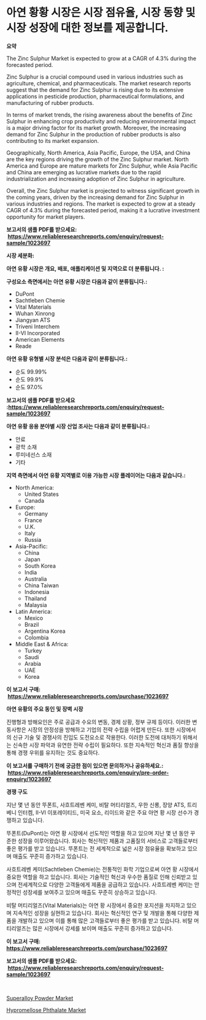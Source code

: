 <p><h1>아연 황황 시장은 시장 점유율, 시장 동향 및 시장 성장에 대한 정보를 제공합니다.</h1></p><p><strong>요약</strong></p>
<p><p>The Zinc Sulphur Market is expected to grow at a CAGR of 4.3% during the forecasted period. </p><p>Zinc Sulphur is a crucial compound used in various industries such as agriculture, chemical, and pharmaceuticals. The market research reports suggest that the demand for Zinc Sulphur is rising due to its extensive applications in pesticide production, pharmaceutical formulations, and manufacturing of rubber products.</p><p>In terms of market trends, the rising awareness about the benefits of Zinc Sulphur in enhancing crop productivity and reducing environmental impact is a major driving factor for its market growth. Moreover, the increasing demand for Zinc Sulphur in the production of rubber products is also contributing to its market expansion.</p><p>Geographically, North America, Asia Pacific, Europe, the USA, and China are the key regions driving the growth of the Zinc Sulphur market. North America and Europe are mature markets for Zinc Sulphur, while Asia Pacific and China are emerging as lucrative markets due to the rapid industrialization and increasing adoption of Zinc Sulphur in agriculture.</p><p>Overall, the Zinc Sulphur market is projected to witness significant growth in the coming years, driven by the increasing demand for Zinc Sulphur in various industries and regions. The market is expected to grow at a steady CAGR of 4.3% during the forecasted period, making it a lucrative investment opportunity for market players.</p></p>
<p><strong>보고서의 샘플 PDF를 받으세요: &nbsp;<a href="https://www.reliableresearchreports.com/enquiry/request-sample/1023697">https://www.reliableresearchreports.com/enquiry/request-sample/1023697</a></strong></p>
<p><strong>시장 세분화:</strong></p>
<p><strong> 아연 유황 시장은 개요, 배포, 애플리케이션 및 지역으로 더 분류됩니다. :</strong></p>
<p><strong>구성요소 측면에서는 아연 유황 시장은 다음과 같이 분류됩니다.:</strong></p>
<p><ul><li>DuPont</li><li>Sachtleben Chemie</li><li>Vital Materials</li><li>Wuhan Xinrong</li><li>Jiangyan ATS</li><li>Triveni Interchem</li><li>II-VI Incorporated</li><li>American Elements</li><li>Reade</li></ul></p>
<p><strong> 아연 유황 유형별 시장 분석은 다음과 같이 분류됩니다.:</strong></p>
<p><ul><li>순도 99.99%</li><li>순도 99.9%</li><li>순도 97.0%</li></ul></p>
<p><strong>보고서의 샘플 PDF를 받으세요 :<a href="https://www.reliableresearchreports.com/enquiry/request-sample/1023697">https://www.reliableresearchreports.com/enquiry/request-sample/1023697</a></strong></p>
<p><strong> 아연 유황 응용 분야별 시장 산업 조사는 다음과 같이 분류됩니다.:</strong></p>
<p><ul><li>안료</li><li>광학 소재</li><li>루미네선스 소재</li><li>기타</li></ul></p>
<p><strong>지역 측면에서 아연 유황 지역별로 이용 가능한 시장 플레이어는 다음과 같습니다.:</strong></p>
<p><ul>
    <li>
        North America:
        <ul>
            <li>United States</li>
            <li>Canada</li>
        </ul>
    </li>
    <li>
        Europe:
        <ul>
            <li>Germany</li>
            <li>France</li>
            <li>U.K.</li>
            <li>Italy</li>
            <li>Russia</li>
        </ul>
    </li>
    <li>
        Asia-Pacific:
        <ul>
            <li>China</li>
            <li>Japan</li>
            <li>South Korea</li>
            <li>India</li>
            <li>Australia</li>
            <li>China Taiwan</li>
            <li>Indonesia</li>
            <li>Thailand</li>
            <li>Malaysia</li>
        </ul>
    </li>
    <li>
        Latin America:
        <ul>
            <li>Mexico</li>
            <li>Brazil</li>
            <li>Argentina Korea</li>
            <li>Colombia</li>
        </ul>
    </li>
    <li>
        Middle East & Africa:
        <ul>
            <li>Turkey</li>
            <li>Saudi</li>
            <li>Arabia</li>
            <li>UAE</li>
            <li>Korea</li>
        </ul>
    </li>
    </ul></p>
<p><strong>이 보고서 구매: &nbsp;<a href="https://www.reliableresearchreports.com/purchase/1023697">https://www.reliableresearchreports.com/purchase/1023697</a></strong></p>
<p><strong>아연 유황의 주요 동인 및 장벽 시장</strong></p>
<p><p>진행형과 방해요인은 주로 공급과 수요의 변동, 경제 상황, 정부 규제 등이다. 이러한 변동사항은 시장의 안정성을 방해하고 기업의 전략 수립을 어렵게 만든다. 또한 시장에서의 신규 기술 및 경쟁사의 진입도 도전요소로 작용한다. 이러한 도전에 대처하기 위해서는 신속한 시장 파악과 유연한 전략 수립이 필요하다. 또한 지속적인 혁신과 품질 향상을 통해 경쟁 우위를 유지하는 것도 중요하다.</p></p>
<p><strong>이 보고서를 구매하기 전에 궁금한 점이 있으면 문의하거나 공유하세요.: &nbsp;<a href="https://www.reliableresearchreports.com/enquiry/pre-order-enquiry/1023697">https://www.reliableresearchreports.com/enquiry/pre-order-enquiry/1023697</a></strong></p>
<p><strong>경쟁 구도</strong></p>
<p><p>지난 몇 년 동안 뚜폰트, 사흐트레벤 케미, 비탈 머티리얼즈, 우한 신롱, 장양 ATS, 트리베니 인터켐, II-VI 이포레이티드, 미국 요소, 리이드와 같은 주요 아연 황 시장 선수가 경쟁하고 있습니다. </p><p>뚜폰트(DuPont)는 아연 황 시장에서 선도적인 역할을 하고 있으며 지난 몇 년 동안 꾸준한 성장을 이루어왔습니다. 회사는 혁신적인 제품과 고품질의 서비스로 고객들로부터 좋은 평가를 받고 있습니다. 뚜폰트는 전 세계적으로 넓은 시장 점유율을 확보하고 있으며 매출도 꾸준히 증가하고 있습니다.</p><p>사흐트레벤 케미(Sachtleben Chemie)는 전통적인 화학 기업으로써 아연 황 시장에서 중요한 역할을 하고 있습니다. 회사는 기술적인 혁신과 우수한 품질로 인해 신뢰받고 있으며 전세계적으로 다양한 고객들에게 제품을 공급하고 있습니다. 사흐트레벤 케미는 안정적인 성장세를 보여주고 있으며 매출도 꾸준히 상승하고 있습니다.</p><p>비탈 머티리얼즈(Vital Materials)는 아연 황 시장에서 중요한 포지션을 차지하고 있으며 지속적인 성장을 실현하고 있습니다. 회사는 혁신적인 연구 및 개발을 통해 다양한 제품을 개발하고 있으며 이를 통해 많은 고객들로부터 좋은 평가를 받고 있습니다. 비탈 머티리얼즈는 많은 시장에서 강세를 보이며 매출도 꾸준히 증가하고 있습니다.</p></p>
<p><strong>이 보고서 구매: &nbsp; <a href="https://www.reliableresearchreports.com/purchase/1023697">https://www.reliableresearchreports.com/purchase/1023697</a></strong></p>
<p><strong>보고서의 샘플 PDF를 받으세요: &nbsp;<a href="https://www.reliableresearchreports.com/enquiry/request-sample/1023697">https://www.reliableresearchreports.com/enquiry/request-sample/1023697</a></strong><strong></strong></p>
<p>&nbsp;</p>
<p><p><a href="https://butternut-bug-553.notion.site/Decoding-the-Superalloy-Powder-Market-A-Deep-Dive-into-the-Latest-Market-Trends-Market-Segmentatio-71b072b29ff542e58537198b49b3ffab">Superalloy Powder Market</a></p><p><a href="https://invited-way-688.notion.site/Hypromellose-Phthalate-Market-Size-2024-2031-Global-Industrial-Analysis-Key-Geographical-Regions--8d1adfa9f7bf4dd581a213c4dfc5ac22">Hypromellose Phthalate Market</a></p></p>